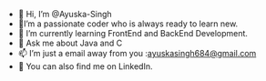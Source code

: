 - 👋 Hi, I’m @Ayuska-Singh
- 📑I’m a passionate coder who is always ready to learn new.
- 🌱 I’m currently learning FrontEnd and BackEnd Development.
- 💬 Ask me about Java and C
- 📫 I’m just a email away from you :ayuskasingh684@gmail.com
- 👀 You can also find me on LinkedIn.
<!---
Ayuska-Singh/Ayuska-Singh is a ✨ special ✨ repository because its `README.md` (this file) appears on your GitHub profile.
You can click the Preview link to take a look at your changes.
--->
